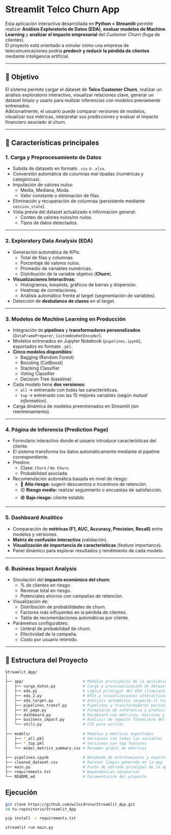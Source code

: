 # Streamlit Telco Churn App

Esta aplicación interactiva desarrollada en **Python + Streamlit** permite realizar **Análisis Exploratorio de Datos (EDA)**, **evaluar modelos de Machine Learning** y **analizar el impacto empresarial** del _Customer Churn_ (fuga de clientes).  
El proyecto está orientado a simular cómo una empresa de telecomunicaciones podría **predecir y reducir la pérdida de clientes** mediante inteligencia artificial.

---

## 🎯 Objetivo

El sistema permite cargar el dataset de **Telco Customer Churn**, realizar un análisis exploratorio interactivo, visualizar relaciones clave, generar un dataset limpio y usarlo para realizar inferencias con modelos previamente entrenados.  
Adicionalmente, el usuario puede comparar versiones de modelos, visualizar sus métricas, interpretar sus predicciones y evaluar el impacto financiero asociado al churn.

---

## 🚀 Características principales

### **1. Carga y Preprocesamiento de Datos**

- Subida de datasets en formato `.csv` o `.xlsx`.
- Conversión automática de columnas mal tipadas (numéricas y categóricas).
- Imputación de valores nulos:
  - Media, Mediana, Moda.
  - Valor constante o eliminación de filas.
- Eliminación y recuperación de columnas (persistente mediante `session_state`).
- Vista previa del dataset actualizado e información general:
  - Conteo de valores nulos/no nulos.
  - Tipos de datos detectados.

---

### **2. Exploratory Data Analysis (EDA)**

- Generación automática de KPIs:
  - Total de filas y columnas.
  - Porcentaje de valores nulos.
  - Promedio de variables numéricas.
  - Distribución de la variable objetivo (**Churn**).
- **Visualizaciones Interactivas**:
  - Histogramas, boxplots, gráficos de barras y dispersión.
  - Heatmap de correlaciones.
  - Análisis automático frente al target (segmentación de variables).
- Detección de **desbalance de clases** en el target.

---

### **3. Modelos de Machine Learning en Producción**

- Integración de **pipelines** y **transformadores personalizados** (`DataFramePreparer`, `CustomOneHotEncoder`).
- Modelos entrenados en Jupyter Notebook (`pipelines.ipynb`), exportados en formato `.pkl`.
- **Cinco modelos disponibles**:
  - Bagging (Random Forest)
  - Boosting (CatBoost)
  - Stacking Classifier
  - Voting Classifier
  - Decision Tree (baseline)
- Cada modelo tiene **dos versiones**:
  - `all` → entrenado con todas las características.
  - `top` → entrenado con las 15 mejores variables (según _mutual information_).
- Carga dinámica de modelos preentrenados en Streamlit (sin reentrenamiento).

---

### **4. Página de Inferencia (Prediction Page)**

- Formulario interactivo donde el usuario introduce características del cliente.
- El sistema transforma los datos automáticamente mediante el pipeline correspondiente.
- Predice:
  - Clase: `Churn` / `No Churn`.
  - Probabilidad asociada.
- Recomendación automática basada en nivel de riesgo:
  - 🔴 **Alto riesgo:** sugerir descuentos o incentivos de retención.
  - 🟡 **Riesgo medio:** realizar seguimiento o encuestas de satisfacción.
  - 🟢 **Bajo riesgo:** cliente estable.

---

### **5. Dashboard Analítico**

- Comparación de **métricas (F1, AUC, Accuracy, Precision, Recall)** entre modelos y versiones.
- **Matriz de confusión interactiva** (validación).
- **Visualización de importancia de características** (feature importance).
- Panel dinámico para explorar resultados y rendimiento de cada modelo.

---

### **6. Business Impact Analysis**

- Simulación del **impacto económico del churn**:
  - % de clientes en riesgo.
  - Revenue total en riesgo.
  - Potenciales ahorros con campañas de retención.
- Visualización de:
  - Distribución de probabilidades de churn.
  - Factores más influyentes en la pérdida de clientes.
  - Tabla de recomendaciones automáticas por cliente.
- Parámetros configurables:
  - Umbral de probabilidad de churn.
  - Efectividad de la campaña.
  - Costo por usuario retenido.

---

## 🧩 Estructura del Proyecto

```bash
Streamlit_App/
│
├── app/                          # Módulos principales de la aplicación
│   ├── carga_datos.py            # Carga y previsualización de datasets
│   ├── eda.py                    # Lógica principal del EDA (limpieza y transformaciones)
│   ├── eda_2.py                  # KPIs y visualizaciones interactivas
│   ├── eda_target.py             # Análisis automático respecto al target
│   ├── pipelines_transf.py       # Pipelines y transformadores personalizados
│   ├── ml_page.py                # Formulario de inferencia y predicción
│   ├── dashboard.py              # Dashboard con métricas, matrices y feature importances
│   ├── business_impact.py        # Análisis de impacto financiero del churn
│   └── utils.py                  # CSS para estilos
│
├── models/                       # Modelos y métricas exportadas
│   ├── *_all.pkl                 # Versiones con todas las variables
│   ├── *_top.pkl                 # Versiones con top features
│   └── model_metrics_summary.csv # Resumen global de métricas
│
├── pipelines.ipynb               # Notebook de entrenamiento y exportación de modelos
├── cleaned_dataset.csv           # Dataset limpio generado en la app
├── main.py                       # Punto de entrada principal de la aplicación Streamlit
├── requirements.txt              # Dependencias necesarias
└── README.md                     # Documentación del proyecto
```

## Ejecución

```bash
git clone https://github.com/wiloidrovo/Streamlit_App.git
cd tu-repositorio/Streamlit_App

pip install -r requirements.txt

streamlit run main.py
```
